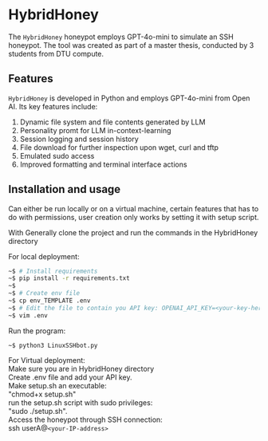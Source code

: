 # HybridHoney

The `HybridHoney` honeypot employs GPT-4o-mini to simulate an SSH honeypot. 
The tool was created as part of a master thesis, conducted by 3 students from DTU compute.

## Features

`HybridHoney` is developed in Python and employs GPT-4o-mini from Open AI. Its key features include:
1. Dynamic file system and file contents generated by LLM
2. Personality promt for LLM in-context-learning
3. Session logging and session history
4. File download for further inspection upon wget, curl and tftp
5. Emulated sudo access
6. Improved formatting and terminal interface actions

## Installation and usage
Can either be run locally or on a virtual machine, 
certain features that has to do with permissions, user creation only works by setting it with setup script.

With
Generally clone the project and run the commands in the HybridHoney directory      

For local deployment:
```bash
~$ # Install requirements
~$ pip install -r requirements.txt
~$
~$ # Create env file
~$ cp env_TEMPLATE .env
~$ # Edit the file to contain you API key: OPENAI_API_KEY=<your-key-here>
~$ vim .env
```
Run the program:
```
~$ python3 LinuxSSHbot.py 
```
For Virtual deployment:      
Make sure you are in HybridHoney directory      
Create .env file and add your API key.       
Make setup.sh an executable:    
"chmod+x setup.sh"          
run the setup.sh script with sudo privileges:     
"sudo ./setup.sh".      
Access the honeypot through SSH connection:        
ssh userA@`<your-IP-address>`      

